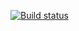 [![Build status](https://ci.appveyor.com/api/projects/status/6g63g6n542wsb4n6?svg=true)](https://ci.appveyor.com/project/Dimonstratos/cardordering)
